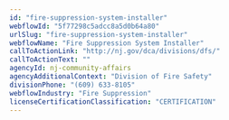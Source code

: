 ```yaml
---
id: "fire-suppression-system-installer"
webflowId: "5f77298c5adcc8a5d0b64a80"
urlSlug: "fire-suppression-system-installer"
webflowName: "Fire Suppression System Installer"
callToActionLink: "http://nj.gov/dca/divisions/dfs/"
callToActionText: ""
agencyId: nj-community-affairs
agencyAdditionalContext: "Division of Fire Safety"
divisionPhone: "(609) 633-8105"
webflowIndustry: "Fire Suppression"
licenseCertificationClassification: "CERTIFICATION"
---
```


